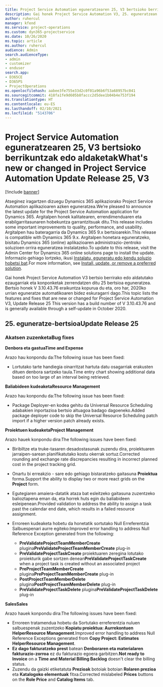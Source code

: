 ```yaml
---
title: Project Service Automation eguneratzearen 25, V3 bertsioko berrikuntzak edo aldaketak
description: Gai honek Project Service Automation V3, 25. eguneratzean erabilgarri dauden eginbideak eta konponketak ditu.
author: ruhercul
manager: kfend
ms.service: project-operations
ms.custom: dyn365-projectservice
ms.date: 10/26/2020
ms.topic: article
ms.author: ruhercul
audience: Admin
search.audienceType:
- admin
- customizer
- enduser
search.app:
- D365CE
- D365PS
- ProjectOperations
ms.openlocfilehash: aabee3fe755e33d2c0f01a96b6f53a68957bc041
ms.sourcegitcommit: 418fa1fe9d605b8faccc2d5dee1b04b4e753f194
ms.translationtype: HT
ms.contentlocale: eu-ES
ms.lasthandoff: 02/10/2021
ms.locfileid: "5143706"
---
```

# <a name="whats-new-or-changed-in-project-service-automation-update-release-25-v3"></a><span data-ttu-id="82186-103">Project Service Automation eguneratzearen 25, V3 bertsioko berrikuntzak edo aldaketak</span><span class="sxs-lookup"><span data-stu-id="82186-103">What's new or changed in Project Service Automation Update Release 25, V3</span></span>

[!include [banner](../includes/psa-now-project-operations.md)]

<span data-ttu-id="82186-104">Atseginez iragartzen dizuegu Dynamics 365 aplikaziorako Project Service Automation aplikazioaren azken eguneratzea.</span><span class="sxs-lookup"><span data-stu-id="82186-104">We’re pleased to announce the latest update for the Project Service Automation application for Dynamics 365.</span></span> <span data-ttu-id="82186-105">Argitalpen honek kalitatearen, errendimenduaren eta erabilgarritasunaren hobekuntza garrantzitsuak ditu.</span><span class="sxs-lookup"><span data-stu-id="82186-105">This release includes some important improvements to quality, performance, and usability.</span></span> <span data-ttu-id="82186-106">Argitalpen hau bateragarria da Dynamics 365 9.x bertsioarekin.</span><span class="sxs-lookup"><span data-stu-id="82186-106">This release is compatible with Dynamics 365 9.x.</span></span> <span data-ttu-id="82186-107">Argitalpen honetara eguneratzeko, bisitatu Dynamics 365 (online) aplikazioaren administrazio-zentroko soluzioen orrira eguneratzea instalatzeko.</span><span class="sxs-lookup"><span data-stu-id="82186-107">To update to this release, visit the Admin Center for Dynamics 365 online solutions page to install the update.</span></span> <span data-ttu-id="82186-108">Informazio gehiago lortzeko, ikusi [Instalatu, eguneratu edo kendu soluzio hobetsi bat](https://docs.microsoft.com/power-platform/admin/install-remove-preferred-solution).</span><span class="sxs-lookup"><span data-stu-id="82186-108">For more information, see [Install, update, or remove a preferred solution](https://docs.microsoft.com/power-platform/admin/install-remove-preferred-solution).</span></span>

<span data-ttu-id="82186-109">Gai honek Project Service Automation V3 bertsio berrirako edo aldatutako ezaugarriak eta konponketak zerrendatzen ditu 25 bertsioa eguneratzea. Bertsio honek V 3.10.43.76 eraikuntza kopurua du eta, oro har, 2020ko urrian eguneratze automatikoaren bidez eskuragarri dago.</span><span class="sxs-lookup"><span data-stu-id="82186-109">This topic lists the features and fixes that are new or changed for Project Service Automation V3, Update Release 25 This version has a build number of V 3.10.43.76 and is generally available through a self-update in October 2020.</span></span>

## <a name="update-release-25"></a><span data-ttu-id="82186-110">25. eguneratze-bertsioa</span><span class="sxs-lookup"><span data-stu-id="82186-110">Update Release 25</span></span>

### <a name="bug-fixes"></a><span data-ttu-id="82186-111">Akatsen zuzenketa</span><span class="sxs-lookup"><span data-stu-id="82186-111">Bug fixes</span></span>

<span data-ttu-id="82186-112">**Denbora eta gastua**</span><span class="sxs-lookup"><span data-stu-id="82186-112">**Time and Expense**</span></span>

<span data-ttu-id="82186-113">Arazo hau konpondu da:</span><span class="sxs-lookup"><span data-stu-id="82186-113">The following issue has been fixed:</span></span>

- <span data-ttu-id="82186-114">Lortutako tarte handiegia oinarritzat hartuta datu osagarriak erakusten dituen denbora sartzeko taula.</span><span class="sxs-lookup"><span data-stu-id="82186-114">Time entry chart showing additional data based on too large of an interval being retrieved.</span></span>

<span data-ttu-id="82186-115">**Baliabideen kudeaketa**</span><span class="sxs-lookup"><span data-stu-id="82186-115">**Resource Management**</span></span>

<span data-ttu-id="82186-116">Arazo hau konpondu da:</span><span class="sxs-lookup"><span data-stu-id="82186-116">The following issue has been fixed:</span></span>

- <span data-ttu-id="82186-117">Package Deployer-en kodea gehitu da Universal Resource Scheduling adabakien inportazioa bertsio altuagoa badago dagoeneko.</span><span class="sxs-lookup"><span data-stu-id="82186-117">Added package deployer code to skip the Universal Resource Scheduling patch import if a higher version patch already exists.</span></span>

<span data-ttu-id="82186-118">**Proiektuen kudeaketa**</span><span class="sxs-lookup"><span data-stu-id="82186-118">**Project Management**</span></span>

<span data-ttu-id="82186-119">Arazo hauek konpondu dira:</span><span class="sxs-lookup"><span data-stu-id="82186-119">The following issues have been fixed:</span></span>

- <span data-ttu-id="82186-120">Biribiltze eta truke-tasaren desadostasunak zuzendu dira, proiektuaren jarraipen-sarean planifikatutako kostu okerrak sortuz.</span><span class="sxs-lookup"><span data-stu-id="82186-120">Corrected rounding and exchange rate discrepancies resulting in incorrect planned cost in the project tracking grid.</span></span>
- <span data-ttu-id="82186-121">Onartu bi erreakzio - sare edo gehiago bistaratzeko gaitasuna **Proiektua** forma.</span><span class="sxs-lookup"><span data-stu-id="82186-121">Support the ability to display two or more react grids on the **Project** form.</span></span>
- <span data-ttu-id="82186-122">Egutegiaren amaiera-datatik ataza bat esleitzeko gaitasuna zuzentzeko balioztapena eman da, eta horrek huts egin du baliabideen esleipenean.</span><span class="sxs-lookup"><span data-stu-id="82186-122">Provided validation to address the ability to assign a task past the calendar end date, which results in a failed resource assignment.</span></span>
- <span data-ttu-id="82186-123">Erroreen kudeaketa hobetu da honetatik sortutako Null Erreferentzia Salbuespenari aurre egiteko:</span><span class="sxs-lookup"><span data-stu-id="82186-123">Improved error handling to address Null Reference Exception generated from the following:</span></span>

    - <span data-ttu-id="82186-124">**PreValidateProjectTeamMemberCreate** plugina</span><span class="sxs-lookup"><span data-stu-id="82186-124">**PreValidateProjectTeamMemberCreate** plug-in</span></span>
    - <span data-ttu-id="82186-125">**PreValidateProjectTaskCreate** proiektuaren zeregina lotutako proiekturik gabe sortzen denean</span><span class="sxs-lookup"><span data-stu-id="82186-125">**PreValidateProjectTaskCreate** when a project task is created without an associated project</span></span>
    - <span data-ttu-id="82186-126">**PreProjectTeamMemberCreate** plugina</span><span class="sxs-lookup"><span data-stu-id="82186-126">**PreProjectTeamMemberCreate** plug-in</span></span>
    - <span data-ttu-id="82186-127">**PostProjectTeamMemberDelete** plugina</span><span class="sxs-lookup"><span data-stu-id="82186-127">**PostProjectTeamMemberDelete** plug-in</span></span>
    - <span data-ttu-id="82186-128">**PreValidateProjectTaskDelete** plugina</span><span class="sxs-lookup"><span data-stu-id="82186-128">**PreValidateProjectTaskDelete** plug-in</span></span>

<span data-ttu-id="82186-129">**Sales**</span><span class="sxs-lookup"><span data-stu-id="82186-129">**Sales**</span></span>

<span data-ttu-id="82186-130">Arazo hauek konpondu dira:</span><span class="sxs-lookup"><span data-stu-id="82186-130">The following issues have been fixed:</span></span>

- <span data-ttu-id="82186-131">Erroreen tratamendua hobetu da Sortutako erreferentzia nuluen salbuespenak zuzentzeko **Kopiatu proiektua: Aurrekontuen HelperResource Management**.</span><span class="sxs-lookup"><span data-stu-id="82186-131">Improved error handling to address Null Reference Exceptions generated from **Copy Project: Estimates HelperResource Management**.</span></span>
- <span data-ttu-id="82186-132">**Ez dago fakturatzeko prest** batean **Denboraren eta materialaren fakturazio-zorroa** ez du fakturazio egoera garbitzen.</span><span class="sxs-lookup"><span data-stu-id="82186-132">**Not ready to Invoice** on a **Time and Material Billing Backlog** doesn't clear the billing status.</span></span>
- <span data-ttu-id="82186-133">Zuzendu da gaizki etiketatuta **Prezioak** botoiak botoian **Rolaren prezioa** eta **Katalogoko elementuak** fitxa.</span><span class="sxs-lookup"><span data-stu-id="82186-133">Corrected mislabeled **Prices** buttons on the **Role Price** and **Catalog Items** tab.</span></span>
